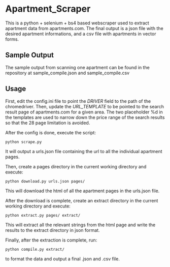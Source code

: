 # Apartment_Scraper

This is a python + selenium + bs4 based webscraper used to extract apartment data from apartments.com. The final output is a json file with the desired apartment informations, and a csv file with apartments in vector forms.

## Sample Output

The sample output from scanning one apartment can be found in the repository at sample_compile.json and sample_compile.csv

## Usage

First, edit the config.ini file to point the _DRIVER_ field to the path of the chromedriver. Then, update the _URL_TEMPLATE_ to be pointed to the search result page of apartments.com for a given area. The two placeholder %d in the templates are used to narrow down the price range of the search results so that the 28 page limitation is avoided.

After the config is done, execute the script:

```
python scrape.py
```

It will output a urls.json file containing the url to all the individual apartment pages.

Then, create a pages directory in the current working directory and execute:

```
python download.py urls.json pages/
```

This will download the html of all the apartment pages in the urls.json file.

After the download is complete, create an extract directory in the current working directory and execute:

```
python extract.py pages/ extract/
```

This will extract all the relevant strings from the html page and write the results to the extract directory in json format.

Finally, after the extraction is complete, run:

```
python compile.py extract/
```

to format the data and output a final .json and .csv file.
